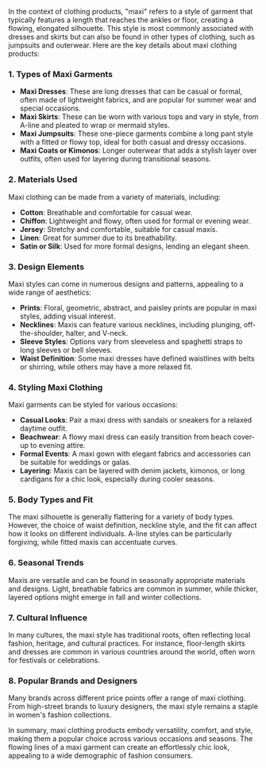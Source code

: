 In the context of clothing products, "maxi" refers to a style of garment that typically features a length that reaches the ankles or floor, creating a flowing, elongated silhouette. This style is most commonly associated with dresses and skirts but can also be found in other types of clothing, such as jumpsuits and outerwear. Here are the key details about maxi clothing products:

### 1. **Types of Maxi Garments**
   - **Maxi Dresses**: These are long dresses that can be casual or formal, often made of lightweight fabrics, and are popular for summer wear and special occasions.
   - **Maxi Skirts**: These can be worn with various tops and vary in style, from A-line and pleated to wrap or mermaid styles.
   - **Maxi Jumpsuits**: These one-piece garments combine a long pant style with a fitted or flowy top, ideal for both casual and dressy occasions.
   - **Maxi Coats or Kimonos**: Longer outerwear that adds a stylish layer over outfits, often used for layering during transitional seasons.

### 2. **Materials Used**
Maxi clothing can be made from a variety of materials, including:
   - **Cotton**: Breathable and comfortable for casual wear.
   - **Chiffon**: Lightweight and flowy, often used for formal or evening wear.
   - **Jersey**: Stretchy and comfortable, suitable for casual maxis.
   - **Linen**: Great for summer due to its breathability.
   - **Satin or Silk**: Used for more formal designs, lending an elegant sheen.

### 3. **Design Elements**
Maxi styles can come in numerous designs and patterns, appealing to a wide range of aesthetics:
   - **Prints**: Floral, geometric, abstract, and paisley prints are popular in maxi styles, adding visual interest.
   - **Necklines**: Maxis can feature various necklines, including plunging, off-the-shoulder, halter, and V-neck.
   - **Sleeve Styles**: Options vary from sleeveless and spaghetti straps to long sleeves or bell sleeves.
   - **Waist Definition**: Some maxi dresses have defined waistlines with belts or shirring, while others may have a more relaxed fit.

### 4. **Styling Maxi Clothing**
Maxi garments can be styled for various occasions:
   - **Casual Looks**: Pair a maxi dress with sandals or sneakers for a relaxed daytime outfit.
   - **Beachwear**: A flowy maxi dress can easily transition from beach cover-up to evening attire.
   - **Formal Events**: A maxi gown with elegant fabrics and accessories can be suitable for weddings or galas.
   - **Layering**: Maxis can be layered with denim jackets, kimonos, or long cardigans for a chic look, especially during cooler seasons.

### 5. **Body Types and Fit**
The maxi silhouette is generally flattering for a variety of body types. However, the choice of waist definition, neckline style, and the fit can affect how it looks on different individuals. A-line styles can be particularly forgiving, while fitted maxis can accentuate curves.

### 6. **Seasonal Trends**
Maxis are versatile and can be found in seasonally appropriate materials and designs. Light, breathable fabrics are common in summer, while thicker, layered options might emerge in fall and winter collections.

### 7. **Cultural Influence**
In many cultures, the maxi style has traditional roots, often reflecting local fashion, heritage, and cultural practices. For instance, floor-length skirts and dresses are common in various countries around the world, often worn for festivals or celebrations.

### 8. **Popular Brands and Designers**
Many brands across different price points offer a range of maxi clothing. From high-street brands to luxury designers, the maxi style remains a staple in women's fashion collections.

In summary, maxi clothing products embody versatility, comfort, and style, making them a popular choice across various occasions and seasons. The flowing lines of a maxi garment can create an effortlessly chic look, appealing to a wide demographic of fashion consumers.